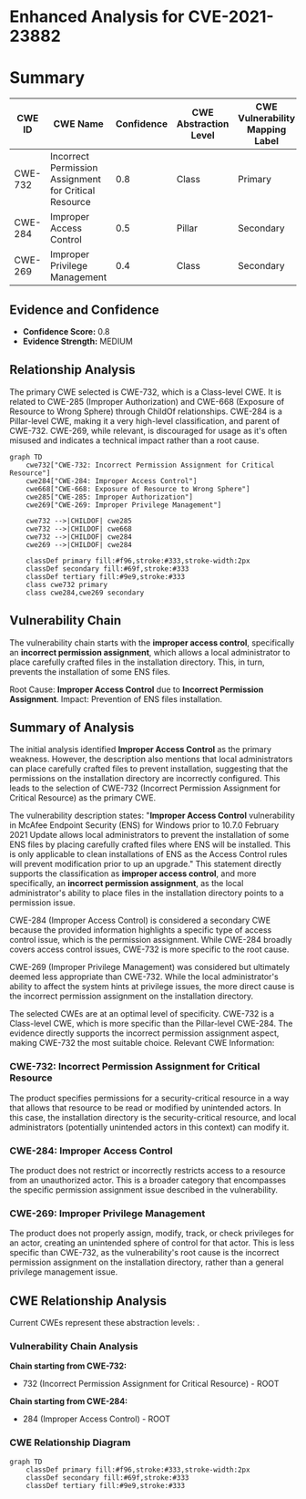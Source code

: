 # Enhanced Analysis for CVE-2021-23882

# Summary
| CWE ID | CWE Name | Confidence | CWE Abstraction Level | CWE Vulnerability Mapping Label | CWE-Vulnerability Mapping Notes |
|---|---|---|---|---|---|
| CWE-732 | Incorrect Permission Assignment for Critical Resource | 0.8 | Class | Primary | Allowed-with-Review |
| CWE-284 | Improper Access Control | 0.5 | Pillar | Secondary | Discouraged |
| CWE-269 | Improper Privilege Management | 0.4 | Class | Secondary | Discouraged |

## Evidence and Confidence

*   **Confidence Score:** 0.8
*   **Evidence Strength:** MEDIUM

## Relationship Analysis
The primary CWE selected is CWE-732, which is a Class-level CWE. It is related to CWE-285 (Improper Authorization) and CWE-668 (Exposure of Resource to Wrong Sphere) through ChildOf relationships. CWE-284 is a Pillar-level CWE, making it a very high-level classification, and parent of CWE-732. CWE-269, while relevant, is discouraged for usage as it's often misused and indicates a technical impact rather than a root cause.

```mermaid
graph TD
    cwe732["CWE-732: Incorrect Permission Assignment for Critical Resource"]
    cwe284["CWE-284: Improper Access Control"]
    cwe668["CWE-668: Exposure of Resource to Wrong Sphere"]
    cwe285["CWE-285: Improper Authorization"]
    cwe269["CWE-269: Improper Privilege Management"]
    
    cwe732 -->|CHILDOF| cwe285
    cwe732 -->|CHILDOF| cwe668
    cwe732 -->|CHILDOF| cwe284
    cwe269 -->|CHILDOF| cwe284

    classDef primary fill:#f96,stroke:#333,stroke-width:2px
    classDef secondary fill:#69f,stroke:#333
    classDef tertiary fill:#9e9,stroke:#333
    class cwe732 primary
    class cwe284,cwe269 secondary
```

## Vulnerability Chain
The vulnerability chain starts with the **improper access control**, specifically an **incorrect permission assignment**, which allows a local administrator to place carefully crafted files in the installation directory. This, in turn, prevents the installation of some ENS files.

Root Cause: **Improper Access Control** due to **Incorrect Permission Assignment**.
Impact: Prevention of ENS files installation.

## Summary of Analysis
The initial analysis identified **Improper Access Control** as the primary weakness. However, the description also mentions that local administrators can place carefully crafted files to prevent installation, suggesting that the permissions on the installation directory are incorrectly configured. This leads to the selection of CWE-732 (Incorrect Permission Assignment for Critical Resource) as the primary CWE.

The vulnerability description states: "**Improper Access Control** vulnerability in McAfee Endpoint Security (ENS) for Windows prior to 10.7.0 February 2021 Update allows local administrators to prevent the installation of some ENS files by placing carefully crafted files where ENS will be installed. This is only applicable to clean installations of ENS as the Access Control rules will prevent modification prior to up an upgrade." This statement directly supports the classification as **improper access control**, and more specifically, an **incorrect permission assignment**, as the local administrator's ability to place files in the installation directory points to a permission issue.

CWE-284 (Improper Access Control) is considered a secondary CWE because the provided information highlights a specific type of access control issue, which is the permission assignment. While CWE-284 broadly covers access control issues, CWE-732 is more specific to the root cause.

CWE-269 (Improper Privilege Management) was considered but ultimately deemed less appropriate than CWE-732. While the local administrator's ability to affect the system hints at privilege issues, the more direct cause is the incorrect permission assignment on the installation directory.

The selected CWEs are at an optimal level of specificity. CWE-732 is a Class-level CWE, which is more specific than the Pillar-level CWE-284. The evidence directly supports the incorrect permission assignment aspect, making CWE-732 the most suitable choice.
Relevant CWE Information:

### CWE-732: Incorrect Permission Assignment for Critical Resource
The product specifies permissions for a security-critical resource in a way that allows that resource to be read or modified by unintended actors. In this case, the installation directory is the security-critical resource, and local administrators (potentially unintended actors in this context) can modify it.

### CWE-284: Improper Access Control
The product does not restrict or incorrectly restricts access to a resource from an unauthorized actor. This is a broader category that encompasses the specific permission assignment issue described in the vulnerability.

### CWE-269: Improper Privilege Management
The product does not properly assign, modify, track, or check privileges for an actor, creating an unintended sphere of control for that actor. This is less specific than CWE-732, as the vulnerability's root cause is the incorrect permission assignment on the installation directory, rather than a general privilege management issue.


## CWE Relationship Analysis

Current CWEs represent these abstraction levels: .


### Vulnerability Chain Analysis

**Chain starting from CWE-732:**
- 732 (Incorrect Permission Assignment for Critical Resource) - ROOT


**Chain starting from CWE-284:**
- 284 (Improper Access Control) - ROOT



### CWE Relationship Diagram

```mermaid
graph TD
    classDef primary fill:#f96,stroke:#333,stroke-width:2px
    classDef secondary fill:#69f,stroke:#333
    classDef tertiary fill:#9e9,stroke:#333
```